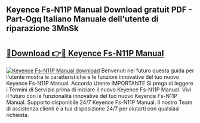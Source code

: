 ## Keyence Fs-N11P Manual Download gratuit PDF - Part-Ogq Italiano Manuale dell'utente di riparazione 3MnSk

# <h2><a href="http://dfbry1.blite.top/?on=Keyence+Fs-N11P+Manual">🔗Download 👉🔴 Keyence Fs-N11P Manual</a></h2>

[![Keyence Fs-N11P Manual download](https://i.imgur.com/lujVjoI.png)](http://dfbry1.blite.top/?on=Keyence+Fs-N11P+Manual)
Benvenuti nel futuro questa guida per l'utente mostra le caratteristiche e le funzioni innovative del tuo nuovo Keyence Fs-N11P Manual. Accordo Utente IMPORTANTE Si prega di leggere i Termini di Servizio prima di iniziare il nuovo Keyence Fs-N11P Manual. Vivi il futuro con le funzionalità innovative del tuo nuovo Keyence Fs-N11P Manual. Supporto disponibile 24/7 Keyence Fs-N11P Manual. Il nostro Team di assistenza clienti è a tua disposizione 24/7 per aiutarti con qualsiasi richiesta.

